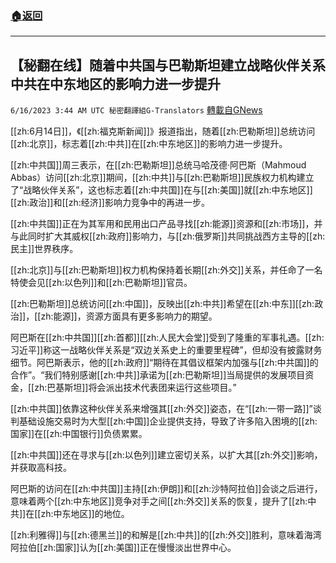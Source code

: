 ###  [:house:返回](README.md)
---


## 【秘翻在线】随着中共国与巴勒斯坦建立战略伙伴关系 中共在中东地区的影响力进一步提升
`6/16/2023 3:44 AM UTC 秘密翻譯組G-Translators` [轉載自GNews](https://gnews.org/articles/1387695)

[[zh:6月14日]]，《[[zh:福克斯新闻]]》报道指出，随着[[zh:巴勒斯坦]]总统访问[[zh:北京]]，标志着[[zh:中共]]在[[zh:中东地区]]的影响力进一步提升。

[[zh:中共国]]周三表示，在[[zh:巴勒斯坦]]总统马哈茂德·阿巴斯（Mahmoud Abbas）访问[[zh:北京]]期间，[[zh:中共]]与[[zh:巴勒斯坦]]民族权力机构建立了“战略伙伴关系”，这也标志着[[zh:中共国]]在与[[zh:美国]]就[[zh:中东地区]][[zh:政治]]和[[zh:经济]]影响力竞争中的再进一步。

[[zh:中共国]]正在为其军用和民用出口产品寻找[[zh:能源]]资源和[[zh:市场]]，并与此同时扩大其威权[[zh:政府]]影响力，与[[zh:俄罗斯]]共同挑战西方主导的[[zh:民主]]世界秩序。

[[zh:北京]]与[[zh:巴勒斯坦]]权力机构保持着长期[[zh:外交]]关系，并任命了一名特使会见[[zh:以色列]]和[[zh:巴勒斯坦]]官员。

[[zh:巴勒斯坦]]总统访问[[zh:中国]]，反映出[[zh:中共]]希望在[[zh:中东]][[zh:政治]]，[[zh:能源]]，资源方面具有更多影响力的期望。

阿巴斯在[[zh:中共国]][[zh:首都]][[zh:人民大会堂]]受到了隆重的军事礼遇。[[zh:习近平]]称这一战略伙伴关系是“双边关系史上的重要里程碑”，但却没有披露财务细节。阿巴斯表示，他的[[zh:政府]]“期待在其倡议框架内加强与[[zh:中共国]]的合作”。“我们特别感谢[[zh:中共]]承诺为[[zh:巴勒斯坦]]当局提供的发展项目资金，[[zh:巴基斯坦]]将会派出技术代表团来运行这些项目。”

[[zh:中共国]]依靠这种伙伴关系来增强其[[zh:外交]]姿态，在“[[zh:一带一路]]”谈判基础设施交易时为大型[[zh:中国]]企业提供支持，导致了许多陷入困境的[[zh:国家]]在[[zh:中国银行]]负债累累。

[[zh:中共国]]还在寻求与[[zh:以色列]]建立密切关系，以扩大其[[zh:外交]]影响，并获取高科技。

阿巴斯的访问在[[zh:中共国]]主持[[zh:伊朗]]和[[zh:沙特阿拉伯]]会谈之后进行，意味着两个[[zh:中东地区]]竞争对手之间[[zh:外交]]关系的恢复，提升了[[zh:中共]]在[[zh:中东地区]]的地位。

[[zh:利雅得]]与[[zh:德黑兰]]的和解是[[zh:中共]]的[[zh:外交]]胜利，意味着海湾阿拉伯[[zh:国家]]认为[[zh:美国]]正在慢慢淡出世界中心。
